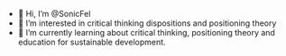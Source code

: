 - 👋 Hi, I’m @SonicFel
- 👀 I’m interested in critical thinking dispositions and positioning theory
- 🌱 I’m currently learning about critical thinking, positioning theory and education for sustainable development.


<!---
SonicFel/SonicFel is a ✨ special ✨ repository because its `README.md` (this file) appears on your GitHub profile.
You can click the Preview link to take a look at your changes.
--->
